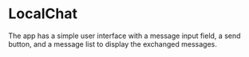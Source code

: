 # LocalChat
The app has a simple user interface with a message input field, a send button, and a message list to display the exchanged messages.
